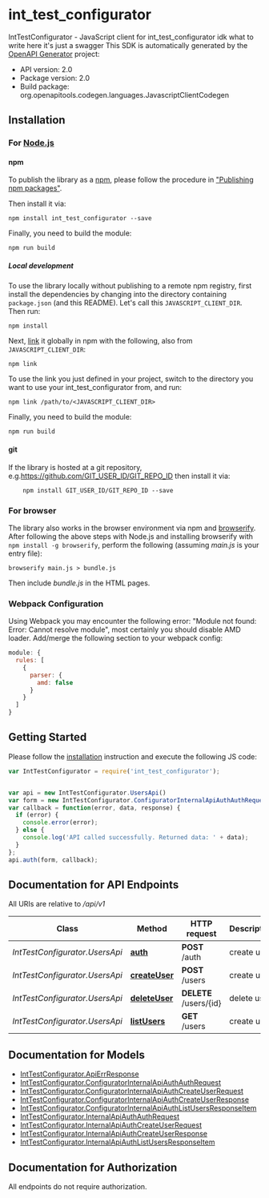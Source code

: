 # int_test_configurator

IntTestConfigurator - JavaScript client for int_test_configurator
idk what to write here
it's just a swagger
This SDK is automatically generated by the [OpenAPI Generator](https://openapi-generator.tech) project:

- API version: 2.0
- Package version: 2.0
- Build package: org.openapitools.codegen.languages.JavascriptClientCodegen

## Installation

### For [Node.js](https://nodejs.org/)

#### npm

To publish the library as a [npm](https://www.npmjs.com/), please follow the procedure in ["Publishing npm packages"](https://docs.npmjs.com/getting-started/publishing-npm-packages).

Then install it via:

```shell
npm install int_test_configurator --save
```

Finally, you need to build the module:

```shell
npm run build
```

##### Local development

To use the library locally without publishing to a remote npm registry, first install the dependencies by changing into the directory containing `package.json` (and this README). Let's call this `JAVASCRIPT_CLIENT_DIR`. Then run:

```shell
npm install
```

Next, [link](https://docs.npmjs.com/cli/link) it globally in npm with the following, also from `JAVASCRIPT_CLIENT_DIR`:

```shell
npm link
```

To use the link you just defined in your project, switch to the directory you want to use your int_test_configurator from, and run:

```shell
npm link /path/to/<JAVASCRIPT_CLIENT_DIR>
```

Finally, you need to build the module:

```shell
npm run build
```

#### git

If the library is hosted at a git repository, e.g.https://github.com/GIT_USER_ID/GIT_REPO_ID
then install it via:

```shell
    npm install GIT_USER_ID/GIT_REPO_ID --save
```

### For browser

The library also works in the browser environment via npm and [browserify](http://browserify.org/). After following
the above steps with Node.js and installing browserify with `npm install -g browserify`,
perform the following (assuming *main.js* is your entry file):

```shell
browserify main.js > bundle.js
```

Then include *bundle.js* in the HTML pages.

### Webpack Configuration

Using Webpack you may encounter the following error: "Module not found: Error:
Cannot resolve module", most certainly you should disable AMD loader. Add/merge
the following section to your webpack config:

```javascript
module: {
  rules: [
    {
      parser: {
        amd: false
      }
    }
  ]
}
```

## Getting Started

Please follow the [installation](#installation) instruction and execute the following JS code:

```javascript
var IntTestConfigurator = require('int_test_configurator');


var api = new IntTestConfigurator.UsersApi()
var form = new IntTestConfigurator.ConfiguratorInternalApiAuthAuthRequest(); // {ConfiguratorInternalApiAuthAuthRequest} login/pass form
var callback = function(error, data, response) {
  if (error) {
    console.error(error);
  } else {
    console.log('API called successfully. Returned data: ' + data);
  }
};
api.auth(form, callback);

```

## Documentation for API Endpoints

All URIs are relative to */api/v1*

Class | Method | HTTP request | Description
------------ | ------------- | ------------- | -------------
*IntTestConfigurator.UsersApi* | [**auth**](docs/UsersApi.md#auth) | **POST** /auth | create user
*IntTestConfigurator.UsersApi* | [**createUser**](docs/UsersApi.md#createUser) | **POST** /users | create user
*IntTestConfigurator.UsersApi* | [**deleteUser**](docs/UsersApi.md#deleteUser) | **DELETE** /users/{id} | delete user
*IntTestConfigurator.UsersApi* | [**listUsers**](docs/UsersApi.md#listUsers) | **GET** /users | create user


## Documentation for Models

 - [IntTestConfigurator.ApiErrResponse](docs/ApiErrResponse.md)
 - [IntTestConfigurator.ConfiguratorInternalApiAuthAuthRequest](docs/ConfiguratorInternalApiAuthAuthRequest.md)
 - [IntTestConfigurator.ConfiguratorInternalApiAuthCreateUserRequest](docs/ConfiguratorInternalApiAuthCreateUserRequest.md)
 - [IntTestConfigurator.ConfiguratorInternalApiAuthCreateUserResponse](docs/ConfiguratorInternalApiAuthCreateUserResponse.md)
 - [IntTestConfigurator.ConfiguratorInternalApiAuthListUsersResponseItem](docs/ConfiguratorInternalApiAuthListUsersResponseItem.md)
 - [IntTestConfigurator.InternalApiAuthAuthRequest](docs/InternalApiAuthAuthRequest.md)
 - [IntTestConfigurator.InternalApiAuthCreateUserRequest](docs/InternalApiAuthCreateUserRequest.md)
 - [IntTestConfigurator.InternalApiAuthCreateUserResponse](docs/InternalApiAuthCreateUserResponse.md)
 - [IntTestConfigurator.InternalApiAuthListUsersResponseItem](docs/InternalApiAuthListUsersResponseItem.md)


## Documentation for Authorization

All endpoints do not require authorization.
